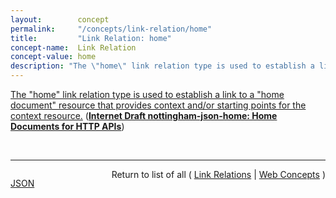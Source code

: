 ```yaml
---
layout:        concept
permalink:     "/concepts/link-relation/home"
title:         "Link Relation: home"
concept-name:  Link Relation
concept-value: home
description: "The \"home\" link relation type is used to establish a link to a \"home document\" resource that provides context and/or starting points for the context resource."
---
```


[The "home" link relation type is used to establish a link to a "home document" resource that provides context and/or starting points for the context resource.](https://datatracker.ietf.org/doc/html/draft-nottingham-json-home#section-6 "Read documentation for Link Relation &#34;home&#34;") (**[Internet Draft nottingham-json-home: Home Documents for HTTP APIs](/specs/IETF/I-D/nottingham-json-home "This document proposes a &#34;home document&#34; format for non-browser HTTP clients.")**)

<br/>
<hr/>

<p style="float : left"><a href="./home.json" title="JSON representing this particular Web Concept value">JSON</a></p>
<p style="text-align: right">Return to list of all ( <a href="../link-relation/">Link Relations</a> | <a href="../">Web Concepts</a> )</p>
